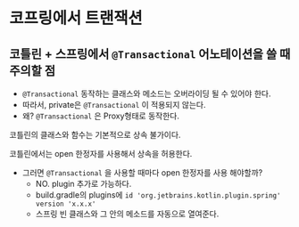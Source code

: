 # 코프링에서 트랜잭션

## 코틀린 + 스프링에서 `@Transactional` 어노테이션을 쓸 때 주의할 점

- `@Transactional` 동작하는 클래스와 메소드는 오버라이딩 될 수 있어야 한다.
- 따라서, private은 `@Transactional` 이 적용되지 않는다.
- 왜?  `@Transactional` 은 Proxy형태로 동작한다.

코틀린의 클래스와 함수는 기본적으로 상속 불가이다.

코틀린에서는 open 한정자를 사용해서 상속을 허용한다.

- 그러면  `@Transactional` 을 사용할 때마다 open 한정자를 사용 해야할까?
    - NO.  plugin 추가로 가능하다.
    - build.gradle의 plugins에 `id 'org.jetbrains.kotlin.plugin.spring' version 'x.x.x'`
    - 스프링 빈 클래스와 그 안의 메소드를 자동으로 열여준다.